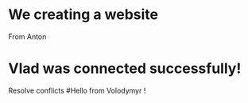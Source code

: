 # We creating a website
From Anton
# Vlad was connected successfully!
Resolve conflicts
#Hello from Volodymyr !